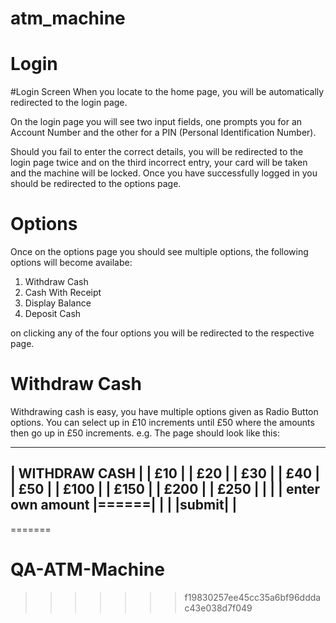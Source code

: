 atm_machine
===========

Login
=======

#Login Screen
When you locate to the home page, you will be automatically redirected to the login page.

On the login page you will see two input fields, one prompts you for an Account Number and the other for a PIN (Personal Identification Number).

Should you fail to enter the correct details, you will be redirected to the login page twice and on the third incorrect entry, your card will be taken and the machine will be locked.
Once you have successfully logged in you should be redirected to the options page.


Options
=========

Once on the options page you should see multiple options, the following options will become availabe:
1) Withdraw Cash
2) Cash With Receipt
3) Display Balance
4) Deposit Cash

on clicking any of the four options you will be redirected to the respective page.

Withdraw Cash
=============

Withdrawing cash is easy, you have multiple options given as Radio Button options. You can select up in £10 increments until £50 where the amounts then go up in £50 increments.
e.g. The page should look like this:

________________________________
|      WITHDRAW CASH            |
|          £10                  |
|          £20                  |
|          £30                  |
|          £40                  |
|          £50                  |
|         £100                  |
|         £150                  |
|         £200                  |
|         £250                  |
|                               |
|  enter own amount   |======|  |
|                 |submit|      |
---------------------------------

=======
# QA-ATM-Machine
>>>>>>> f19830257ee45cc35a6bf96dddac43e038d7f049